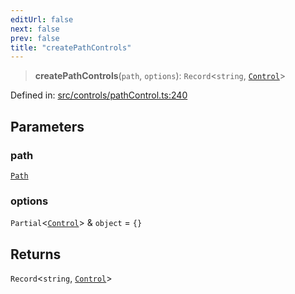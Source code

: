 ```yaml
---
editUrl: false
next: false
prev: false
title: "createPathControls"
---
```


> **createPathControls**(`path`, `options`): `Record`\<`string`, [`Control`](/api/classes/control/)\>

Defined in: [src/controls/pathControl.ts:240](https://github.com/fabricjs/fabric.js/blob/e114448a1bce9b68a3e1bba337bc0c83a35c1aa5/src/controls/pathControl.ts#L240)

## Parameters

### path

[`Path`](/api/classes/path/)

### options

`Partial`\<[`Control`](/api/classes/control/)\> & `object` = `{}`

## Returns

`Record`\<`string`, [`Control`](/api/classes/control/)\>
